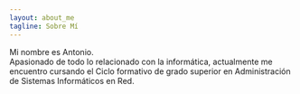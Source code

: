 ```yaml
---
layout: about_me
tagline: Sobre Mí
---
```

  
Mi nombre es Antonio.  
Apasionado de todo lo relacionado con la informática, actualmente me encuentro cursando el Ciclo formativo de grado superior en Administración de Sistemas Informáticos en Red.